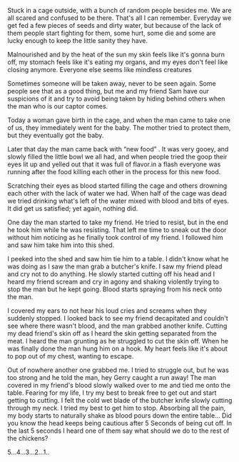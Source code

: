 Stuck in a cage outside, with a bunch of random people besides me. We are all scared and confused to be there. That's all I can remember. Everyday we get fed a few pieces of seeds and dirty water, but because of the lack of them people start fighting for them, some hurt, some die and some are lucky enough to keep the little sanity they have. 


Malnourished and by the heat of the sun my skin feels like it's gonna burn off, my stomach feels like it's eating my organs, and my eyes don't feel like closing anymore. Everyone else seems like mindless creatures


Sometimes someone will be taken away, never to be seen again. Some people see that as a good thing, but me and my friend Sam have our suspicions of it and try to avoid being taken by hiding behind others when the man who is our captor comes.


Today a woman gave birth in the cage, and when the man came to take one of us, they immediately went for the baby. The mother tried to protect them, but they eventually got the baby.


Later that day the man came back with “new food” . It was very gooey, and slowly filled the little bowl we all had, and when people tried the goop their eyes lit up and yelled out that it was full of flavor.in a flash everyone was running after the food killing each other in the process for this new food.


Scratching their eyes as blood started filling the cage and others drowning each other with the lack of water we had. When half of the cage was dead we tried drinking what's left of the water mixed with blood and bits of eyes. It did get us satisfied; yet again, nothing did.


One day the man started to take my friend. He tried to resist, but in the end he took him while he was resisting. That left me time to sneak out the door without him noticing as he finally took control of my friend. I followed him and saw him take him into this shed.


I peeked into the shed and saw him tie him to a table. I didn't know what he was doing as I saw the man grab a butcher's knife. I saw my friend plead and cry not to do anything. He slowly started cutting off his head and I heard my friend scream and cry in agony and shaking violently trying to stop the man but he kept going. Blood starts spraying from his neck onto the man.


I covered my ears to not hear his loud cries and screams when they suddenly stopped. I looked back to see my friend decapitated and couldn't see where there wasn't blood, and the man grabbed another knife. Cutting my dead friend's skin off as I heard the skin getting separated from the meat. I heard the man grunting as he struggled to cut the skin off. When he was finally done the man hung him on a hook. My heart feels like it's about to pop out of my chest, wanting to escape. 


Out of nowhere another one grabbed me. I tried to struggle out, but he was too strong and he told the man, hey Gerry caught a run away! The man covered in my friend's blood slowly walked over to me and tied me onto the table. Fearing for my life, I try my best to break free to get out and start getting to cutting. I felt the cold wet blade of the butcher knife slowly cutting through my neck. I tried my best to get him to stop. Absorbing all the pain, my body starts to naturally shake as blood pours down the entire table… Did you know the head keeps being cautious after 5 Seconds of being cut off. In the last 5 seconds I heard one of them say what should we do to the rest of the chickens?


5…4…3…2…1..